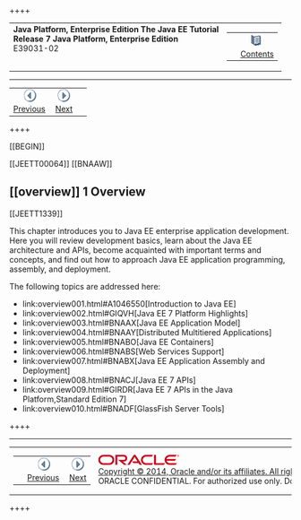 ++++
<table cellspacing="0" cellpadding="0" width="100%">
<tr>
<td align="left" valign="top"><b>Java Platform, Enterprise Edition The Java EE Tutorial</b><br />
<b>Release 7 Java Platform, Enterprise Edition</b><br />
E39031-02</td>
<td valign="bottom" align="right">
<table cellspacing="0" cellpadding="0" width="225">
<tr>
<td>&nbsp;</td>
<td align="center" valign="top"><a href="toc.htm"><img src="img/toc.gif" alt="Go To Table Of Contents" /><br />
<span class="icon">Contents</span></a></td>
</tr>
</table>
</td>
</tr>
</table>
<hr />
<table cellspacing="0" cellpadding="0" width="100">
<tr>
<td align="center"><a href="partintro.html"><img src="img/leftnav.gif" alt="Previous" /><br />
<span class="icon">Previous</span></a>&nbsp;</td>
<td align="center"><a href="overview001.html"><img src="img/rightnav.gif" alt="Next" /><br />
<span class="icon">Next</span></a></td>
<td>&nbsp;</td>
</tr>
</table>
++++



[[BEGIN]]

[[JEETT00064]]
[[BNAAW]]


[[overview]]
1 Overview
----------

[[JEETT1339]]

This chapter introduces you to Java EE enterprise application
development. Here you will review development basics, learn about the
Java EE architecture and APIs, become acquainted with important terms
and concepts, and find out how to approach Java EE application
programming, assembly, and deployment.

The following topics are addressed here:

* link:overview001.html#A1046550[Introduction to Java EE]
* link:overview002.html#GIQVH[Java EE 7 Platform Highlights]
* link:overview003.html#BNAAX[Java EE Application Model]
* link:overview004.html#BNAAY[Distributed Multitiered Applications]
* link:overview005.html#BNABO[Java EE Containers]
* link:overview006.html#BNABS[Web Services Support]
* link:overview007.html#BNABX[Java EE Application Assembly and Deployment]
* link:overview008.html#BNACJ[Java EE 7 APIs]
* link:overview009.html#GIRDR[Java EE 7 APIs in the Java Platform,Standard Edition 7]
* link:overview010.html#BNADF[GlassFish Server Tools]

++++
<hr />
<table cellspacing="0" cellpadding="0" width="100%">
<col width="33%" />
<col width="*" />
<col width="33%" />
<tr>
<td valign="bottom">
<table cellspacing="0" cellpadding="0" width="100">
<col width="*" />
<col width="48%" />
<col width="48%" />
<tr>
<td>&nbsp;</td>
<td align="center"><a href="partintro.html"><img src="img/leftnav.gif" alt="Previous" /><br />
<span class="icon">Previous</span></a>&nbsp;</td>
<td align="center"><a href="overview001.html"><img src="img/rightnav.gif" alt="Next" /><br />
<span class="icon">Next</span></a></td>
</tr>
</table>
</td>
<td><img src="img/oracle.gif" alt="Oracle Logo" /> <a href="img/cpyr.htm"><br />
<span>Copyright&nbsp;&copy;&nbsp;2014,&nbsp;Oracle&nbsp;and/or&nbsp;its&nbsp;affiliates.&nbsp;All&nbsp;rights&nbsp;reserved.</a><br>
ORACLE&nbsp;CONFIDENTIAL.&nbsp;For&nbsp;authorized&nbsp;use&nbsp;only.&nbsp;Do&nbsp;not&nbsp;distribute&nbsp;to&nbsp;third&nbsp;parties.</span></td>
<td valign="bottom" align="right">
<table cellspacing="0" cellpadding="0" width="225">
<tr>
<td>&nbsp;</td>
<td align="center" valign="top"><a href="toc.htm"><img src="img/toc.gif" alt="Go To Table Of Contents" /><br />
<span>Contents</span></a></td>
</tr>
</table>
</td>
</tr>
</table>
<p align="center"></p>
++++
